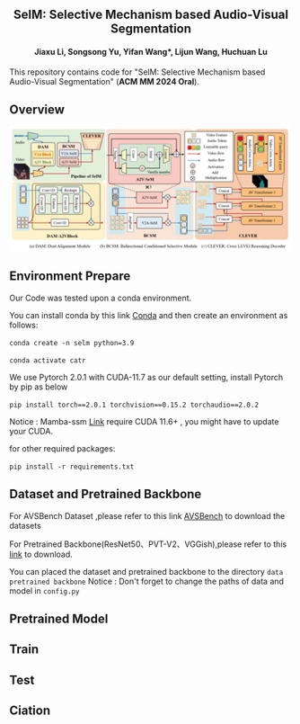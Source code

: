 ## <center> SelM: Selective Mechanism based Audio-Visual Segmentation </center>

<div align="center">
<h4>
<b>
Jiaxu Li, Songsong Yu, Yifan Wang*, Lijun Wang, Huchuan Lu
</b>
</h4>
</div>
This repository contains code for "SelM: Selective Mechanism based Audio-Visual Segmentation" (<b>ACM MM 2024 Oral</b>).

## Overview
![Overview](images/Overview.png)



## Environment Prepare
Our Code was tested upon a conda environment. 

You can install conda by this link [Conda](https://docs.conda.io/en/latest/miniconda.html) and then create an environment as follows:

`conda create -n selm python=3.9 `

`conda activate catr`

We use Pytorch 2.0.1 with CUDA-11.7 as our default setting, install Pytorch by pip as below

`pip install torch==2.0.1 torchvision==0.15.2 torchaudio==2.0.2`

Notice : Mamba-ssm [Link](https://github.com/state-spaces/mamba) require CUDA 11.6+ , you might have to update your CUDA.

for other required packages:

`pip install -r requirements.txt`

## Dataset and Pretrained Backbone
For AVSBench Dataset ,please refer to this link [AVSBench](https://github.com/OpenNLPLab/AVSBench) to download the datasets

For Pretrained Backbone(ResNet50、PVT-V2、VGGish),please refer to this [link](https://drive.google.com/drive/folders/1386rcFHJ1QEQQMF6bV1rXJTzy8v26RTV?usp=sharing) to download.

You can placed the dataset and pretrained backbone to the directory `data` `pretrained backbone`
Notice : Don't forget to change the paths of data and model in `config.py`

## Pretrained Model

## Train
## Test
## Ciation

